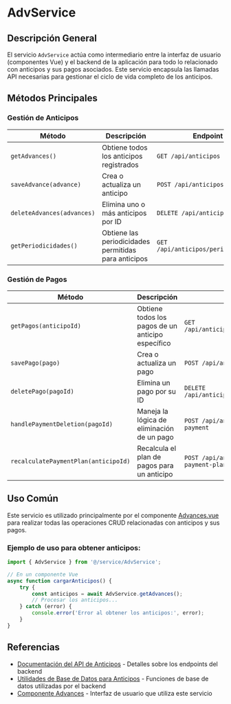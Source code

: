 # AdvService

## Descripción General

El servicio `AdvService` actúa como intermediario entre la interfaz de usuario (componentes Vue) y el backend de la aplicación para todo lo relacionado con anticipos y sus pagos asociados. Este servicio encapsula las llamadas API necesarias para gestionar el ciclo de vida completo de los anticipos.

## Métodos Principales

### Gestión de Anticipos

| Método | Descripción | Endpoint |
|--------|-------------|----------|
| `getAdvances()` | Obtiene todos los anticipos registrados | `GET /api/anticipos` |
| `saveAdvance(advance)` | Crea o actualiza un anticipo | `POST /api/anticipos` |
| `deleteAdvances(advances)` | Elimina uno o más anticipos por ID | `DELETE /api/anticipos` |
| `getPeriodicidades()` | Obtiene las periodicidades permitidas para anticipos | `GET /api/anticipos/periodicidades` |

### Gestión de Pagos

| Método | Descripción | Endpoint |
|--------|-------------|----------|
| `getPagos(anticipoId)` | Obtiene todos los pagos de un anticipo específico | `GET /api/anticipos/{anticipoId}/pagos` |
| `savePago(pago)` | Crea o actualiza un pago | `POST /api/anticipos/pagos` |
| `deletePago(pagoId)` | Elimina un pago por su ID | `DELETE /api/anticipos/pagos/{pagoId}` |
| `handlePaymentDeletion(pagoId)` | Maneja la lógica de eliminación de un pago | `POST /api/anticipos/delete-payment` |
| `recalculatePaymentPlan(anticipoId)` | Recalcula el plan de pagos para un anticipo | `POST /api/anticipos/recalculate-payment-plan` |

## Uso Común

Este servicio es utilizado principalmente por el componente [Advances.vue](../components/Advances.md) para realizar todas las operaciones CRUD relacionadas con anticipos y sus pagos.

### Ejemplo de uso para obtener anticipos:

```javascript
import { AdvService } from '@/service/AdvService';

// En un componente Vue
async function cargarAnticipos() {
    try {
        const anticipos = await AdvService.getAdvances();
        // Procesar los anticipos...
    } catch (error) {
        console.error('Error al obtener los anticipos:', error);
    }
}
```

## Referencias

- [Documentación del API de Anticipos](../routes/anticipos.md) - Detalles sobre los endpoints del backend
- [Utilidades de Base de Datos para Anticipos](../db/db_utilsAdv.md) - Funciones de base de datos utilizadas por el backend
- [Componente Advances](../components/Advances.md) - Interfaz de usuario que utiliza este servicio
